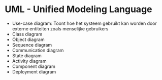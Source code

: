 # UML - Unified Modeling Language


* Use-case diagram: Toont hoe het systeem gebruikt kan worden door externe entiteiten zoals menselijke gebruikers
* Class diagram
* Object diagram
* Sequence diagram
* Communication diagram
* State diagram
* Activity diagram
* Component diagram
* Deployment diagram
